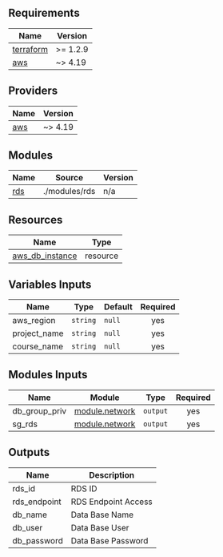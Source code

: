 ## Requirements

| Name | Version |
|------|---------|
| <a name="requirement_terraform"></a> [terraform](#requirement\_terraform) | >= 1.2.9 |
| <a name="requirement_aws"></a> [aws](#requirement\_aws) | ~> 4.19 |

## Providers

| Name | Version |
|------|---------|
| <a name="provider_aws"></a> [aws](#provider\_aws) | ~> 4.19 |

## Modules

| Name | Source | Version |
|------|--------|---------|
| <a name="module_rds"></a> [rds](#module\rds) | ./modules/rds | n/a |

## Resources

| Name | Type |
|------|------|
| [aws_db_instance](https://registry.terraform.io/providers/hashicorp/aws/latest/docs/resources/db_instance) | resource |


## Variables Inputs

| Name | Type | Default | Required |
|------|------|---------|:--------:|
| <a name="aws_region"></a> aws_region | `string` | `null` | yes |
| <a name="project_name"></a> project_name | `string` | `null` | yes |
| <a name="course_name"></a> course_name | `string` | `null` | yes |

## Modules Inputs

| Name | Module | Type | Required |
|------|------|---------|:--------:|
| <a name="db_group_priv"></a> db_group_priv | [module.network](../network/output.tf) | `output` | yes |
| <a name="sg_rds"></a> sg_rds | [module.network](../network/output.tf) | `output` | yes |


## Outputs

| Name | Description | 
|------|-------------|
| <a name="rds_id"></a> rds_id | RDS ID | 
| <a name="rds_endpoint"></a> rds_endpoint | RDS Endpoint Access |
| <a name="db_name"></a> db_name | Data Base Name |
| <a name="db_user"></a> db_user | Data Base User |
| <a name="db_password"></a> db_password | Data Base Password |
